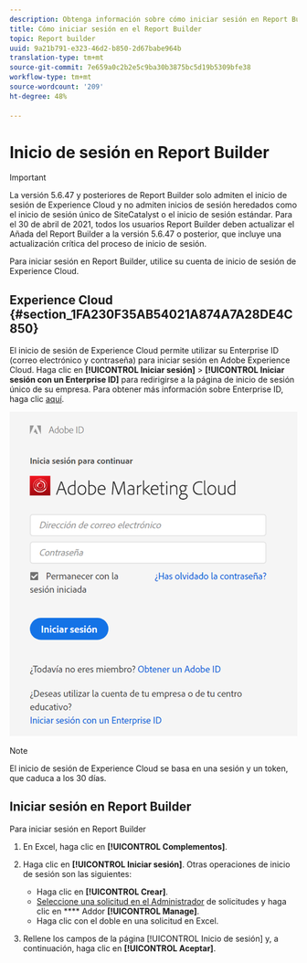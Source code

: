 ```yaml
---
description: Obtenga información sobre cómo iniciar sesión en Report Builder con su cuenta de inicio de sesión de Experience Cloud.
title: Cómo iniciar sesión en el Report Builder
topic: Report builder
uuid: 9a21b791-e323-46d2-b850-2d67babe964b
translation-type: tm+mt
source-git-commit: 7e659a0c2b2e5c9ba30b3875bc5d19b5309bfe38
workflow-type: tm+mt
source-wordcount: '209'
ht-degree: 48%

---
```



# Inicio de sesión en Report Builder

>[!IMPORTANT]
>
>La versión 5.6.47 y posteriores de Report Builder solo admiten el inicio de sesión de Experience Cloud y no admiten inicios de sesión heredados como el inicio de sesión único de SiteCatalyst o el inicio de sesión estándar. Para el 30 de abril de 2021, todos los usuarios Report Builder deben actualizar el Añada del Report Builder a la versión 5.6.47 o posterior, que incluye una actualización crítica del proceso de inicio de sesión.

Para iniciar sesión en Report Builder, utilice su cuenta de inicio de sesión de Experience Cloud.

## Experience Cloud {#section_1FA230F35AB54021A874A7A28DE4C850}

El inicio de sesión de Experience Cloud permite utilizar su Enterprise ID (correo electrónico y contraseña) para iniciar sesión en Adobe Experience Cloud. Haga clic en **[!UICONTROL Iniciar sesión]** > **[!UICONTROL Iniciar sesión con un Enterprise ID]** para redirigirse a la página de inicio de sesión único de su empresa. Para obtener más información sobre Enterprise ID, haga clic [aquí](https://helpx.adobe.com/es/enterprise/kb/enterprise-id-faq.html#whatis).

![](assets/adobe_id_login.png)

>[!NOTE]
>
>El inicio de sesión de Experience Cloud se basa en una sesión y un token, que caduca a los 30 días.

## Iniciar sesión en Report Builder

Para iniciar sesión en Report Builder

1. En Excel, haga clic en **[!UICONTROL Complementos]**.
1. Haga clic en **[!UICONTROL Iniciar sesión]**. Otras operaciones de inicio de sesión son las siguientes:

   * Haga clic en **[!UICONTROL Crear]**.
   * [Seleccione una solicitud en el Administrador](/help/analyze/report-builder/manage-requests/r-arb-manage-requests.md) de solicitudes y haga clic en  **** Addor  **[!UICONTROL Manage]**.
   * Haga clic con el doble en una solicitud en Excel.

1. Rellene los campos de la página [!UICONTROL Inicio de sesión] y, a continuación, haga clic en **[!UICONTROL Aceptar]**.


